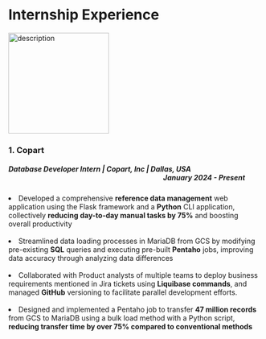 # Internship Experience

<img src="https://github.com/user-attachments/assets/b2763b20-b69f-45e2-bdb8-ba4eed9af516" alt="description" height="200">


### 1. Copart
  ##### <b>Database Developer Intern | Copart, Inc | Dallas, USA &emsp;&emsp;&emsp;&emsp;&emsp;&emsp;&emsp;&emsp;&emsp;&emsp;&emsp;&emsp;&emsp;&emsp;&emsp;&emsp;&emsp;&emsp;&emsp;&emsp;&emsp;&emsp;January 2024 - Present</b>
  <li>Developed a comprehensive <b>reference data management</b> web application using the Flask framework and a <b>Python</b> CLI application, collectively <b>reducing day-to-day manual tasks by 75%</b> and boosting overall productivity</li>
  </br>
<li>Streamlined data loading processes in MariaDB from GCS by modifying pre-existing <b>SQL</b> queries and executing pre-built <b>Pentaho</b> jobs, improving data accuracy through analyzing data differences</li> 
</br>
<li>Collaborated with Product analysts of multiple teams to deploy business requirements mentioned in Jira tickets using <b>Liquibase commands</b>, and managed <b>GitHub</b> versioning to facilitate parallel development efforts.</li>
</br>
<li>Designed and implemented a Pentaho job to transfer <b>47 million records</b> from GCS to MariaDB using a bulk load method with a Python script, <b>reducing transfer time by over 75% compared to conventional methods</b></li>

